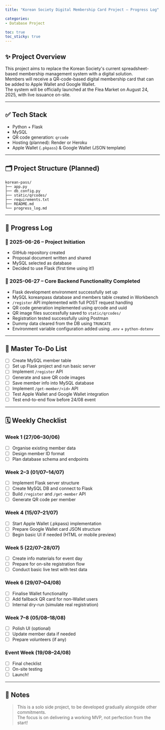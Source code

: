```yaml
---
title: "Korean Society Digital Membership Card Project – Progress Log"

categories:
- Database Project

toc: true
toc_sticky: true
---
```


## ✨ Project Overview

This project aims to replace the Korean Society's current spreadsheet-based membership management system with a digital solution.  
Members will receive a QR-code-based digital membership card that can be added to Apple Wallet and Google Wallet.  
The system will be officially launched at the Flea Market on August 24, 2025, with live issuance on-site.

---

## ✅ Tech Stack

- Python + Flask
- MySQL
- QR code generation: `qrcode`
- Hosting (planned): Render or Heroku
- Apple Wallet (`.pkpass`) & Google Wallet (JSON template)

---

## 🗂️ Project Structure (Planned)

```
korean-pass/
├── app.py
├── db_config.py
├── static/qrcodes/
├── requirements.txt
├── README.md
└── progress_log.md
```

---

## 🔨 Progress Log

### 📅 2025-06-26 – Project Initiation

- GitHub repository created
- Proposal document written and shared
- MySQL selected as database
- Decided to use Flask (first time using it!)

### 📅 2025-06-27 – Core Backend Functionality Completed

- Flask development environment successfully set up
- MySQL koreanpass database and members table created in Workbench
- `/register` API implemented with full POST request handling
- QR code generation implemented using qrcode and uuid
- QR image files successfully saved to `static/qrcodes/`
- Registration tested successfully using Postman
- Dummy data cleared from the DB using `TRUNCATE`
- Environment variable configuration added using `.env` + `python-dotenv`

---

## 📌 Master To-Do List

- [ ] Create MySQL member table
- [ ] Set up Flask project and run basic server
- [ ] Implement `/register` API
- [ ] Generate and save QR code images
- [ ] Save member info into MySQL database
- [ ] Implement `/get-member/<id>` API
- [ ] Test Apple Wallet and Google Wallet integration
- [ ] Test end-to-end flow before 24/08 event

---

## 🗓️ Weekly Checklist

### Week 1 (27/06–30/06)
- [ ] Organise existing member data
- [ ] Design member ID format
- [ ] Plan database schema and endpoints

### Week 2–3 (01/07–14/07)
- [ ] Implement Flask server structure
- [ ] Create MySQL DB and connect to Flask
- [ ] Build `/register` and `/get-member` API
- [ ] Generate QR code per member

### Week 4 (15/07–21/07)
- [ ] Start Apple Wallet (.pkpass) implementation
- [ ] Prepare Google Wallet card JSON structure
- [ ] Begin basic UI if needed (HTML or mobile preview)

### Week 5 (22/07–28/07)
- [ ] Create info materials for event day
- [ ] Prepare for on-site registration flow
- [ ] Conduct basic live test with test data

### Week 6 (29/07–04/08)
- [ ] Finalise Wallet functionality
- [ ] Add fallback QR card for non-Wallet users
- [ ] Internal dry-run (simulate real registration)

### Week 7–8 (05/08–18/08)
- [ ] Polish UI (optional)
- [ ] Update member data if needed
- [ ] Prepare volunteers (if any)

### Event Week (19/08–24/08)
- [ ] Final checklist
- [ ] On-site testing
- [ ] Launch!

---

## 💬 Notes

> This is a solo side project, to be developed gradually alongside other commitments.  
> The focus is on delivering a working MVP, not perfection from the start!